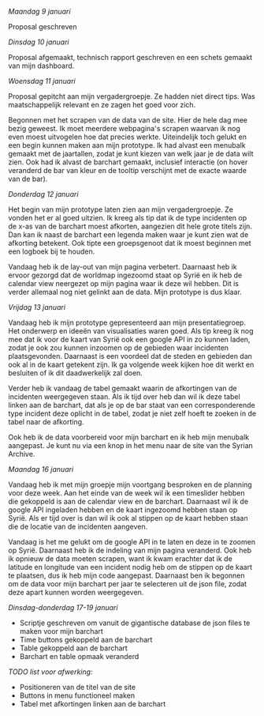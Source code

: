 *Maandag 9 januari*

Proposal geschreven

*Dinsdag 10 januari*

Proposal afgemaakt, technisch rapport geschreven en een schets gemaakt van mijn dashboard.

*Woensdag 11 januari*

Proposal gepitcht aan mijn vergadergroepje. Ze hadden niet direct tips. Was maatschappelijk relevant en ze zagen het goed voor zich.

Begonnen met het scrapen van de data van de site. Hier de hele dag mee bezig geweest. Ik moet meerdere webpagina's scrapen waarvan ik nog even moest uitvogelen hoe dat precies werkte. Uiteindelijk toch gelukt en een begin kunnen maken aan mijn prototype. Ik had alvast een menubalk gemaakt met de jaartallen, zodat je kunt kiezen van welk jaar je de data wilt zien. Ook had ik alvast de barchart gemaakt, inclusief interactie (on hover veranderd de bar van kleur en de tooltip verschijnt met de exacte waarde van de bar).

*Donderdag 12 januari*

Het begin van mijn prototype laten zien aan mijn vergadergroepje. Ze vonden het er al goed uitzien. Ik kreeg als tip dat ik de type incidenten op de x-as van de barchart moest afkorten, aangezien dit hele grote titels zijn. Dan kan ik naast de barchart een legenda maken waar je kunt zien wat de afkorting betekent. Ook tipte een groepsgenoot dat ik moest beginnen met een logboek bij te houden.

Vandaag heb ik de lay-out van mijn pagina verbetert. Daarnaast heb ik ervoor gezorgd dat de worldmap ingezoomd staat op Syrië en ik heb de calendar view neergezet op mijn pagina waar ik deze wil hebben. Dit is verder allemaal nog niet gelinkt aan de data. Mijn prototype is dus klaar.

*Vrijdag 13 januari*

Vandaag heb ik mijn prototype gepresenteerd aan mijn presentatiegroep. Het onderwerp en ideeën van visualisaties waren goed. Als tip kreeg ik nog mee dat ik voor de kaart van Syrië ook een google API in zo kunnen laden, zodat je ook zou kunnen inzoomen op de gebieden waar incidenten plaatsgevonden. Daarnaast is een voordeel dat de steden en gebieden dan ook al in de kaart getekent zijn. Ik ga volgende week kijken hoe dit werkt en besluiten of ik dit daadwerkelijk zal doen.

Verder heb ik vandaag de tabel gemaakt waarin de afkortingen van de incidenten weergegeven staan. Als ik tijd over heb dan wil ik deze tabel linken aan de barchart, dat als je op de bar staat van een corresponderende type incident deze oplicht in de tabel, zodat je niet zelf hoeft te zoeken in de tabel naar de afkorting.

Ook heb ik de data voorbereid voor mijn barchart en ik heb mijn menubalk aangepast. Je kunt nu via een knop in het menu naar de site van the Syrian Archive.

*Maandag 16 januari*

Vandaag heb ik met mijn groepje mijn voortgang besproken en de planning voor deze week. Aan het einde van de week wil ik een timeslider hebben die gekoppeld is aan de calendar view en de barchart. Daarnaast wil ik de google API ingeladen hebben en de kaart ingezoomd hebben staan op Syrië. Als er tijd over is dan wil ik ook al stippen op de kaart hebben staan die de locatie van de incidenten aangeven.

Vandaag is het me gelukt om de google API in te laten en deze in te zoomen op Syrië. Daarnaast heb ik de indeling van mijn pagina veranderd. Ook heb ik opnieuw de data moeten scrapen, want ik kwam erachter dat ik de latitude en longitude van een incident nodig heb om de stippen op de kaart te plaatsen, dus ik heb mijn code aangepast. Daarnaast ben ik begonnen om de data voor mijn barchart per jaar te selecteren uit de json file, zodat deze apart kunnen worden weergegeven.

*Dinsdag-donderdag 17-19 januari*
- Scriptje geschreven om vanuit de gigantische database de json files te maken voor mijn barchart
- Time buttons gekoppeld aan de barchart
- Table gekoppeld aan de barchart
- Barchart en table opmaak veranderd

*TODO list voor afwerking:*
* Positioneren van de titel van de site
* Buttons in menu functioneel maken
* Tabel met afkortingen linken aan de barchart
